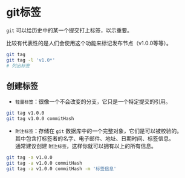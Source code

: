 # git标签

`git` 可以给历史中的某一个提交打上标签，以示重要。

比较有代表性的是人们会使用这个功能来标记发布节点（v1.0.0等等）。

```bash
git tag
git tag -l 'v1.0*'
# 列出标签
```

## 创建标签

- `轻量标签`：很像一个不会改变的分支，它只是一个特定提交的引用。

```bash
git tag v1.0.0
git tag v1.0.0 commitHash
```

- `附注标签`：存储在 `git` 数据库中的一个完整对象，它们是可以被校验的。  
其中包含打标签者的名字、电子邮件、地址、日期时间、标签信息。  
通常建议创建 `附注标签`，这样你就可以拥有以上的所有信息。

```bash
git tag -a v1.0.0
git tag -a v1.0.0 commitHash
git tag -a v1.0.0 commitHash -m '标签信息'
```
